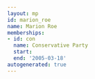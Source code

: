 ```yaml
---
layout: mp
id: marion_roe
name: Marion Roe
memberships:
- id: con
  name: Conservative Party
  start: 
  end: '2005-03-18'
autogenerated: true
---
```

